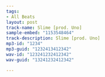 ```yaml
---
tags:
- All Beats
layout: post
track-name: Slime [prod. Uno]
sample-embed: "1153548464"
track-description: Slime [prod. Uno]
mp3-id: "1234"
mp3-guid: "1232413412342"
wav-id: "123241232412342"
wav-guid: "13241232412342"

---
```

